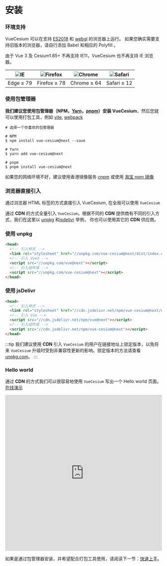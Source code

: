 <!--
 * @Author: zouyaoji@https://github.com/zouyaoji
 * @Date: 2021-04-06 09:21:03
 * @LastEditTime: 2022-02-06 00:42:12
 * @LastEditors: zouyaoji
 * @Description:
 * @FilePath: \vue-cesium@next\website\docs\zh-CN\installation.md
-->

# 安装

### 环境支持

VueCesium 可以在支持 [ES2018](https://caniuse.com/?feats=mdn-javascript_builtins_regexp_dotall,mdn-javascript_builtins_regexp_lookbehind_assertion,mdn-javascript_builtins_regexp_named_capture_groups,mdn-javascript_builtins_regexp_property_escapes,mdn-javascript_builtins_symbol_asynciterator,mdn-javascript_functions_method_definitions_async_generator_methods,mdn-javascript_grammar_template_literals_template_literal_revision,mdn-javascript_operators_destructuring_rest_in_objects,mdn-javascript_operators_spread_spread_in_destructuring,promise-finally) 和 [webgl](https://caniuse.com/webgl) 的浏览器上运行。 如果您确实需要支持旧版本的浏览器，请自行添加 Babel 和相应的 Polyfill 。

由于 Vue 3 及 Cesium1.85+ 不再支持 IE11，VueCesium 也不再支持 IE 浏览器。

| ![IE](https://cdn.jsdelivr.net/npm/@browser-logos/edge/edge_32x32.png) | ![Firefox](https://cdn.jsdelivr.net/npm/@browser-logos/firefox/firefox_32x32.png) | ![Chrome](https://cdn.jsdelivr.net/npm/@browser-logos/chrome/chrome_32x32.png) | ![Safari](https://cdn.jsdelivr.net/npm/@browser-logos/safari/safari_32x32.png) |
| ---------------------------------------------------------------------- | --------------------------------------------------------------------------------- | ------------------------------------------------------------------------------ | ------------------------------------------------------------------------------ |
| Edge ≥ 79                                                              | Firefox ≥ 78                                                                      | Chrome ≥ 64                                                                    | Safari ≥ 12                                                                    |

### 使用包管理器

**我们建议您使用包管理器（NPM，[Yarn](https://classic.yarnpkg.com/lang/en/)，[pnpm](https://pnpm.io/)）安装 VueCesium**，然后您就可以使用打包工具，例如 [vite](https://vitejs.dev), [webpack](https://webpack.js.org/)

```shell
# 选择一个你喜欢的包管理器

# NPM
$ npm install vue-cesium@next --save

# Yarn
$ yarn add vue-cesium@next

# pnpm
$ pnpm install vue-cesium@next
```

如果您的网络环境不好，建议使用香港镜像服务 [cnpm](https://github.com/cnpm/cnpm) 或使用 [淘宝 npm 镜像](https://registry.npm.taobao.org)

### 浏览器直接引入

通过浏览器 HTML 标签的方式直接引入 VueCesium, 在全局可以使用 `VueCesium`

通过 **CDN** 的方式全量引入 `VueCesium`，根据不同的 **CDN** 提供商有不同的引入方式，我们在这里以
[unpkg](https://unpkg.com) 和[jsdelivr](https://jsdelivr.com) 举例，
你也可以使用其它的 **CDN** 供应商。

### 使用 unpkg

```html
<head>
  <!-- 引入样式 -->
  <link rel="stylesheet" href="//unpkg.com/vue-cesium@next/dist/index.css" />
  <!-- 引入 Vue3 -->
  <script src="//unpkg.com/vue@next"></script>
  <!-- 引入组件库 -->
  <script src="//unpkg.com/vue-cesium@next"></script>
</head>
```

### 使用 jsDelivr

```html
<head>
  <!-- 引入样式 -->
  <link rel="stylesheet" href="//cdn.jsdelivr.net/npm/vue-cesium@next/dist/index.css" />
  <!-- 引入 Vue -->
  <script src="//cdn.jsdelivr.net/npm/vue@next"></script>
  <!-- 引入组件库 -->
  <script src="//cdn.jsdelivr.net/npm/vue-cesium@next"></script>
</head>
```

:::tip
我们建议使用 **CDN** 引入 `VueCesium` 的用户在链接地址上锁定版本，以免将来 `VueCesium` 升级时受到非兼容性更新的影响。锁定版本的方法请查看 [unpkg.com](https://unpkg.com)。
:::

### Hello world

通过 **CDN** 的方式我们可以很容易地使用 `VueCesium` 写出一个 Hello world 页面。[在线演示](https://codepen.io/zouyaoji/pen/bGBOyJM)

<iframe height="500" style="width: 100%;" scrolling="no" title="VueCesium Demo" src="https://codepen.io/zouyaoji/embed/bGBOyJM?height=265&theme-id=light&default-tab=html,result" frameborder="no" loading="lazy" allowtransparency="true" allowfullscreen="true">
  See the Pen <a href='https://codepen.io/zouyaoji/pen/bGBOyJM'>VueCesium Demo</a> by zouyaoji
  (<a href='https://codepen.io/zouyaoji'>@zouyaoji</a>) on <a href='https://codepen.io'>CodePen</a>.
</iframe>

如果是通过包管理器安装，并希望配合打包工具使用，请阅读下一节：[快速上手](./#/zh-CN/component/quickstart)。
